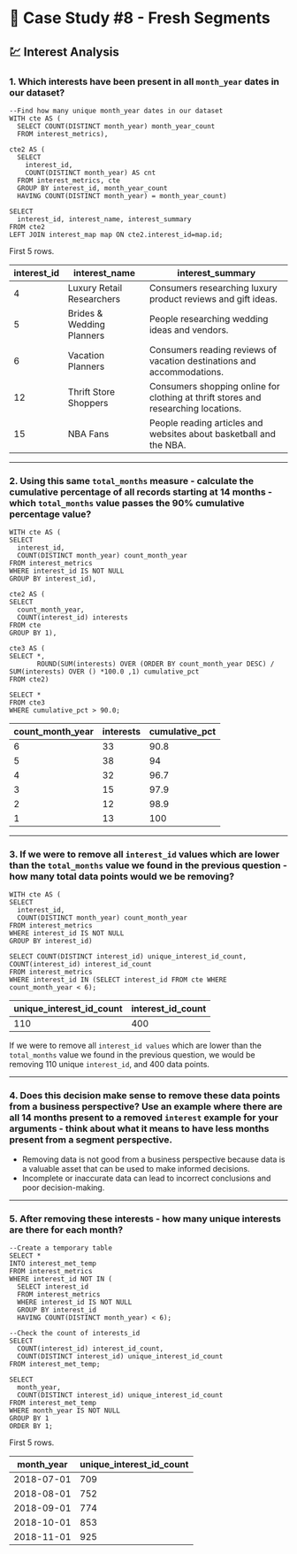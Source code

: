 # 🍊 Case Study #8 - Fresh Segments
## 💹 Interest Analysis
### 1. Which interests have been present in all `month_year` dates in our dataset?

```TSQL
--Find how many unique month_year dates in our dataset
WITH cte AS (
  SELECT COUNT(DISTINCT month_year) month_year_count
  FROM interest_metrics),

cte2 AS (
  SELECT 
    interest_id,
    COUNT(DISTINCT month_year) AS cnt
  FROM interest_metrics, cte
  GROUP BY interest_id, month_year_count
  HAVING COUNT(DISTINCT month_year) = month_year_count)

SELECT
  interest_id, interest_name, interest_summary
FROM cte2
LEFT JOIN interest_map map ON cte2.interest_id=map.id;
```

First 5 rows.

| interest_id | interest_name             | interest_summary                                                                   |
|-------------|---------------------------|------------------------------------------------------------------------------------|
| 4	           | Luxury Retail Researchers | Consumers researching luxury product reviews and gift ideas.                       |
| 5	           | Brides & Wedding Planners | People researching wedding ideas and vendors.                                      |
| 6	           | Vacation Planners         | Consumers reading reviews of vacation destinations and accommodations.             |
| 12	          | Thrift Store Shoppers     | Consumers shopping online for clothing at thrift stores and researching locations. |
| 15	          | NBA Fans                  | People reading articles and websites about basketball and the NBA.                 |

---

### 2. Using this same `total_months` measure - calculate the cumulative percentage of all records starting at 14 months - which `total_months` value passes the 90% cumulative percentage value?

```TSQL
WITH cte AS (
SELECT
  interest_id,
  COUNT(DISTINCT month_year) count_month_year
FROM interest_metrics
WHERE interest_id IS NOT NULL
GROUP BY interest_id),

cte2 AS (
SELECT
  count_month_year,
  COUNT(interest_id) interests
FROM cte
GROUP BY 1),

cte3 AS (
SELECT *,
       ROUND(SUM(interests) OVER (ORDER BY count_month_year DESC) / SUM(interests) OVER () *100.0 ,1) cumulative_pct
FROM cte2)

SELECT *
FROM cte3
WHERE cumulative_pct > 90.0;
```

| count_month_year | interests | cumulative_pct |
|------------------|-----------|----------------|
| 6                | 33        | 90.8           |
| 5                | 38        | 94             |
| 4                | 32        | 96.7           |
| 3                | 15        | 97.9           |
| 2                | 12        | 98.9           |
| 1                | 13        | 100            |

---

### 3. If we were to remove all `interest_id` values which are lower than the `total_months` value we found in the previous question - how many total data points would we be removing?

```TSQL
WITH cte AS (
SELECT
  interest_id,
  COUNT(DISTINCT month_year) count_month_year
FROM interest_metrics
WHERE interest_id IS NOT NULL
GROUP BY interest_id)

SELECT COUNT(DISTINCT interest_id) unique_interest_id_count, COUNT(interest_id) interest_id_count
FROM interest_metrics
WHERE interest_id IN (SELECT interest_id FROM cte WHERE count_month_year < 6);
```

| unique_interest_id_count | interest_id_count | 
|------------------|-----------|
| 110               | 400       | 

If we were to remove all `interest_id values` which are lower than the `total_months` value we found in the previous question, we would be removing 110 unique `interest_id`, and 400 data points.

---

### 4. Does this decision make sense to remove these data points from a business perspective? Use an example where there are all 14 months present to a removed `interest` example for your arguments - think about what it means to have less months present from a segment perspective.

* Removing data is not good from a business perspective because data is a valuable asset that can be used to make informed decisions. 
* Incomplete or inaccurate data can lead to incorrect conclusions and poor decision-making.

---

### 5. After removing these interests - how many unique interests are there for each month?

```TSQL
--Create a temporary table
SELECT *
INTO interest_met_temp
FROM interest_metrics
WHERE interest_id NOT IN (
  SELECT interest_id 
  FROM interest_metrics
  WHERE interest_id IS NOT NULL
  GROUP BY interest_id
  HAVING COUNT(DISTINCT month_year) < 6);
  
--Check the count of interests_id
SELECT
  COUNT(interest_id) interest_id_count,
  COUNT(DISTINCT interest_id) unique_interest_id_count
FROM interest_met_temp;

SELECT
  month_year,
  COUNT(DISTINCT interest_id) unique_interest_id_count
FROM interest_met_temp
WHERE month_year IS NOT NULL
GROUP BY 1
ORDER BY 1;
```

First 5 rows. 

| month_year | unique_interest_id_count |
|------------|--------------------------|
| 2018-07-01 | 	709                      |
| 2018-08-01 | 	752                      |
| 2018-09-01 | 	774                      |
| 2018-10-01 | 	853                      |
| 2018-11-01 | 	925                      |

